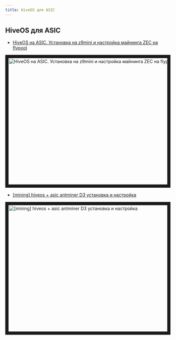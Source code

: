 ```yaml
---
title: HiveOS для ASIC
---
```


## HiveOS для ASIC
- <a href="https://www.youtube.com/watch?v=KY2ld3qUQRg">HiveOS на ASIC. Установка на z9mini и настройка майнинга ZEC на flypool</a>

<a href="http://www.youtube.com/watch?feature=player_embedded&v=KY2ld3qUQRg
" target="_blank"><img src="http://img.youtube.com/vi/KY2ld3qUQRg/0.jpg"
alt="HiveOS на ASIC. Установка на z9mini и настройка майнинга ZEC на flypool" width="630" height="400" border="10" /></a>

- <a href="https://www.youtube.com/watch?v=rVSauk7Jzr4">[mining] hiveos + asic antminer D3 установка и настройка</a>

<a href="http://www.youtube.com/watch?feature=player_embedded&v=rVSauk7Jzr4
" target="_blank"><img src="http://img.youtube.com/vi/rVSauk7Jzr4/0.jpg"
alt="[mining] hiveos + asic antminer D3 установка и настройка" width="630" height="400" border="10" /></a>
